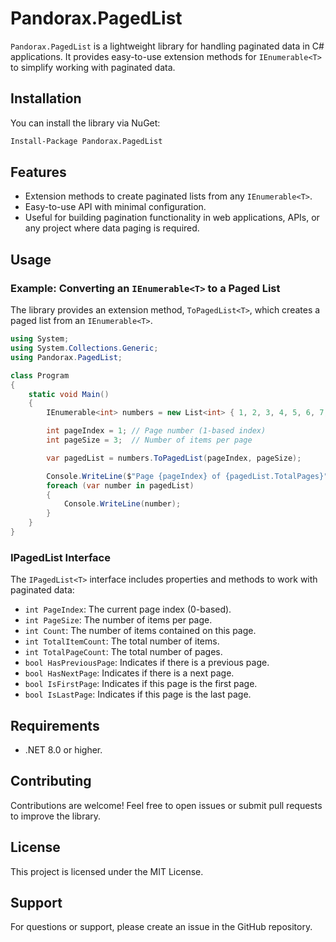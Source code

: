 # Pandorax.PagedList

`Pandorax.PagedList` is a lightweight library for handling paginated data in C# applications. It provides easy-to-use extension methods for `IEnumerable<T>` to simplify working with paginated data.

## Installation

You can install the library via NuGet:

```bash
Install-Package Pandorax.PagedList
```

## Features

- Extension methods to create paginated lists from any `IEnumerable<T>`.
- Easy-to-use API with minimal configuration.
- Useful for building pagination functionality in web applications, APIs, or any project where data paging is required.

## Usage

### Example: Converting an `IEnumerable<T>` to a Paged List

The library provides an extension method, `ToPagedList<T>`, which creates a paged list from an `IEnumerable<T>`.

```csharp
using System;
using System.Collections.Generic;
using Pandorax.PagedList;

class Program
{
    static void Main()
    {
        IEnumerable<int> numbers = new List<int> { 1, 2, 3, 4, 5, 6, 7, 8, 9, 10 };

        int pageIndex = 1; // Page number (1-based index)
        int pageSize = 3;  // Number of items per page

        var pagedList = numbers.ToPagedList(pageIndex, pageSize);

        Console.WriteLine($"Page {pageIndex} of {pagedList.TotalPages}");
        foreach (var number in pagedList)
        {
            Console.WriteLine(number);
        }
    }
}
```

### IPagedList<T> Interface

The `IPagedList<T>` interface includes properties and methods to work with paginated data:

- `int PageIndex`: The current page index (0-based).
- `int PageSize`: The number of items per page.
- `int Count`: The number of items contained on this page.
- `int TotalItemCount`: The total number of items.
- `int TotalPageCount`: The total number of pages.
- `bool HasPreviousPage`: Indicates if there is a previous page.
- `bool HasNextPage`: Indicates if there is a next page.
- `bool IsFirstPage`: Indicates if this page is the first page.
- `bool IsLastPage`: Indicates if this page is the last page.

## Requirements

- .NET 8.0 or higher.

## Contributing

Contributions are welcome! Feel free to open issues or submit pull requests to improve the library.

## License

This project is licensed under the MIT License.

## Support

For questions or support, please create an issue in the GitHub repository.

